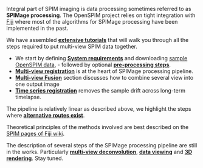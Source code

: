 ---
---
Integral part of SPIM imaging is data processing sometimes referred to as **SPIMage processing**. The OpenSPIM project relies on tight integration with [Fiji](https://fiji.sc) where most of the algorithms for SPIMage processing have been implemented in the past.

We have assembled [**extensive tutorials**](Operation#Data_processing) that will walk you through all the steps required to put multi-view SPIM data together.

  - We start by defining [**System requirements**](Pre-requisites) and downloading [sample OpenSPIM data](Raw_data), - followed by optional [**pre-processing steps**](Pre-processing).
  - [**Multi-view registration**](Registration) is at the heart of SPIMage processing pipeline.
  - [**Multi-view Fusion**](Fusion) section discusses how to combine several view into one output image
  - [**Time series registration**](Timelapse_Registration) removes the sample drift across long-term timelapse.

The pipeline is relatively linear as described above, we highlight the steps where [**alternative routes exist**](Registration#cross-road_in_spim_plugins).

Theoretical principles of the methods involved are best described on the [SPIM pages of Fiji wiki](https://fiji.sc/SPIM_Registration).

The description of several steps of the SPIMage processing pipeline are still in the works. Particularly [**multi-view deconvolution**](Fusion#deconvolution), [**data viewing**](https://fiji.sc/BigDataViewer) and [**3D rendering**](3D_rendering). Stay tuned.
